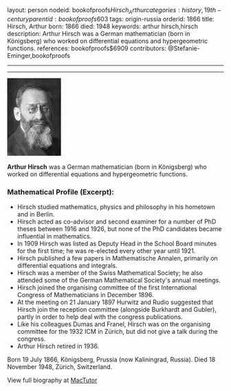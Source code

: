 layout: person
nodeid: bookofproofs$Hirsch_Arthur
categories: history,19th-century
parentid: bookofproofs$603
tags: origin-russia
orderid: 1866
title: Hirsch, Arthur
born: 1866
died: 1948
keywords: arthur hirsch,hirsch
description: Arthur Hirsch was a German mathematician (born in Königsberg) who worked on differential equations and hypergeometric functions.
references: bookofproofs$6909
contributors: @Stefanie-Eminger,bookofproofs

---



---

![Hirsch_Arthur.jpg](https://github.com/bookofproofs/bookofproofs.github.io/blob/main/_sources/_assets/images/portraits/Hirsch_Arthur.jpg?raw=true)

**Arthur Hirsch** was a German mathematician (born in Königsberg) who worked on differential equations and hypergeometric functions.

### Mathematical Profile (Excerpt):
* Hirsch studied mathematics, physics and philosophy in his hometown and in Berlin.
* Hirsch acted as co-advisor and second examiner for a number of PhD theses between 1916 and 1926, but none of the PhD candidates became influential in mathematics.
* In 1909 Hirsch was listed as Deputy Head in the School Board minutes for the first time; he was re-elected every other year until 1921.
* Hirsch published a few papers in Mathematische Annalen, primarily on differential equations and integrals.
* Hirsch was a member of the Swiss Mathematical Society; he also attended some of the German Mathematical Society's annual meetings.
* Hirsch joined the organising committee of the first International Congress of Mathematicians in December 1896.
* At the meeting on 21 January 1897 Hurwitz and Rudio suggested that Hirsch join the reception committee (alongside Burkhardt and Gubler), partly in order to help deal with the congress publications.
* Like his colleagues Dumas and Franel, Hirsch was on the organising committee for the 1932 ICM in Zürich, but did not give a talk during the congress.
* Arthur Hirsch retired in 1936.

Born 19 July 1866, Königsberg, Prussia (now Kaliningrad, Russia). Died 18 November 1948, Zürich, Switzerland.

View full biography at [MacTutor](https://mathshistory.st-andrews.ac.uk/Biographies/Hirsch_Arthur/)
